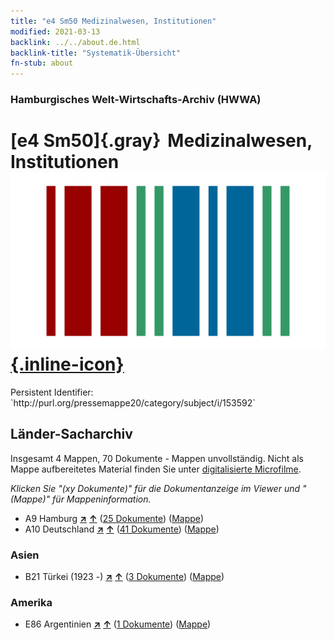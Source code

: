 ```yaml
---
title: "e4 Sm50 Medizinalwesen, Institutionen"
modified: 2021-03-13
backlink: ../../about.de.html
backlink-title: "Systematik-Übersicht"
fn-stub: about
---
```


### Hamburgisches Welt-Wirtschafts-Archiv (HWWA)

# [e4 Sm50]{.gray}&#8201; Medizinalwesen, Institutionen &#160; [![Wikidata](/images/Wikidata-logo.svg "Wikidata"){.inline-icon}](http://www.wikidata.org/entity/Q104699302)

<div class="hint">Persistent Identifier: `http://purl.org/pressemappe20/category/subject/i/153592`</div>







## Länder-Sacharchiv




Insgesamt 4 Mappen, 70 Dokumente - Mappen unvollständig.
Nicht als Mappe aufbereitetes Material finden Sie unter [digitalisierte Microfilme](/film/h1_sh.de.html).

_Klicken Sie "(xy Dokumente)" für die Dokumentanzeige im Viewer und "(Mappe)" für Mappeninformation._



- A9 Hamburg [**&nearr;**](../../../geo/i/140905/about.de.html "Hamburg (alle Mappen)") [**&uarr;**](../../../geo/about.de.html#A9 "Ländersystematik") (<a href="https://pm20.zbw.eu/iiifview/folder/sh/140905,153592" title="über: Hamburg : Medizinalwesen, Institutionen" target="_blank">25 Dokumente</a>) ([Mappe](../../../../folder/sh/1409xx/140905/1535xx/153592/about.de.html))
- A10 Deutschland [**&nearr;**](../../../geo/i/126128/about.de.html "Deutschland (alle Mappen)") [**&uarr;**](../../../geo/about.de.html#A10 "Ländersystematik") (<a href="https://pm20.zbw.eu/iiifview/folder/sh/126128,153592" title="über: Deutschland : Medizinalwesen, Institutionen" target="_blank">41 Dokumente</a>) ([Mappe](../../../../folder/sh/1261xx/126128/1535xx/153592/about.de.html))

### Asien

- B21 Türkei (1923 -) [**&nearr;**](../../../geo/i/141111/about.de.html "Türkei (1923 -) (alle Mappen)") [**&uarr;**](../../../geo/about.de.html#B21 "Ländersystematik") (<a href="https://pm20.zbw.eu/iiifview/folder/sh/141111,153592" title="über: Türkei (1923 -) : Medizinalwesen, Institutionen" target="_blank">3 Dokumente</a>) ([Mappe](../../../../folder/sh/1411xx/141111/1535xx/153592/about.de.html))

### Amerika

- E86 Argentinien [**&nearr;**](../../../geo/i/141692/about.de.html "Argentinien (alle Mappen)") [**&uarr;**](../../../geo/about.de.html#E86 "Ländersystematik") (<a href="https://pm20.zbw.eu/iiifview/folder/sh/141692,153592" title="über: Argentinien : Medizinalwesen, Institutionen" target="_blank">1 Dokumente</a>) ([Mappe](../../../../folder/sh/1416xx/141692/1535xx/153592/about.de.html))








